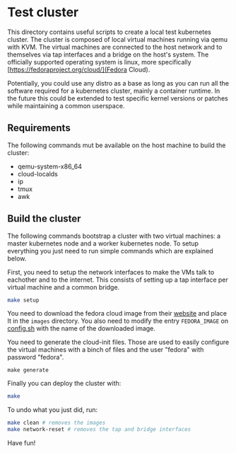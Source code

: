 # Test cluster

This directory contains useful scripts to create a local test
kubernetes cluster. The cluster is composed of local virtual machines
running via qemu with KVM. The virtual machines are connected to the
host network and to themselves via tap interfaces and a bridge on the
host's system. The officially supported operating system is linux,
more specifically [https://fedoraproject.org/cloud/](Fedora Cloud).

Potentially, you could use any distro as a base as long as you can run
all the software required for a kubernetes cluster, mainly a container
runtime. In the future this could be extended to test specific kernel
versions or patches while maintaining a common userspace.

## Requirements

The following commands mut be available on the host machine to build
the cluster:

- qemu-system-x86_64
- cloud-localds
- ip
- tmux
- awk

## Build the cluster

The following commands bootstrap a cluster with two virtual machines:
a master kubernetes node and a worker kubernetes node. To setup
everything you just need to run simple commands which are explained
below.

First, you need to setup the network interfaces to make the VMs talk
to eachother and to the internet. This consists of setting up a tap
interface per virtual machine and a common bridge.

```bash
make setup
```

You need to download the fedora cloud image from their
[website](https://fedoraproject.org/cloud/) and place It in the
`images` directory. You also need to modify the entry `FEDORA_IMAGE`
on [config.sh](./config.sh) with the name of the downloaded image.

You need to generate the cloud-init files. Those are used to easily
configure the virtual machines with a binch of files and the user
"fedora" with password "fedora".

```
make generate
```

Finally you can deploy the cluster with:

```bash
make
```

To undo what you just did, run:

```bash
make clean # removes the images
make network-reset # removes the tap and bridge interfaces
```

Have fun!
